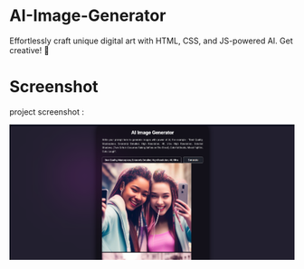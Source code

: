# AI-Image-Generator
Effortlessly craft unique digital art with HTML, CSS, and JS-powered AI. Get creative! 🎨

# Screenshot
project screenshot :

![](Screenshot%20(101).png)
